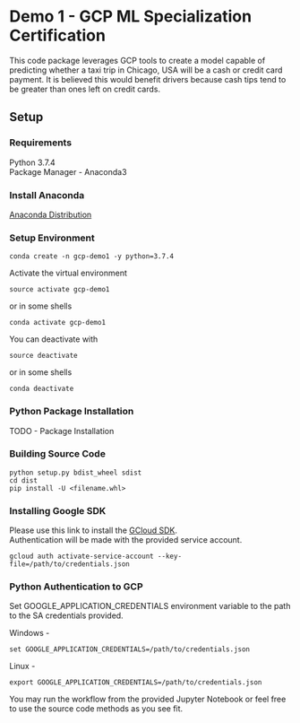 # Demo 1 - GCP ML Specialization Certification

This code package leverages GCP tools to create a model capable of
predicting whether a taxi trip in Chicago, USA will be a cash or
credit card payment. It is believed this would benefit drivers because
cash tips tend to be greater than ones left on credit cards.

## Setup

### Requirements
Python 3.7.4  
Package Manager - Anaconda3
### Install Anaconda
[Anaconda Distribution](https://docs.anaconda.com/anaconda/install/)

### Setup Environment
```
conda create -n gcp-demo1 -y python=3.7.4
```

Activate the virtual environment
```
source activate gcp-demo1
```
or in some shells
```
conda activate gcp-demo1
```
You can deactivate with
```
source deactivate
```
or in some shells
```
conda deactivate
```
### Python Package Installation
TODO - Package Installation
### Building Source Code
```
python setup.py bdist_wheel sdist
cd dist
pip install -U <filename.whl>
```
### Installing Google SDK
Please use this link to install the [GCloud SDK](https://cloud.google.com/sdk/docs/quickstarts).  
Authentication will be made with the provided service account. 
```
gcloud auth activate-service-account --key-file=/path/to/credentials.json
```

### Python Authentication to GCP
Set GOOGLE_APPLICATION_CREDENTIALS environment variable to the path to the SA credentials provided.  

Windows -
```
set GOOGLE_APPLICATION_CREDENTIALS=/path/to/credentials.json
```
Linux -
```
export GOOGLE_APPLICATION_CREDENTIALS=/path/to/credentials.json
```

You may run the workflow from the provided Jupyter Notebook or feel free to use the source code
methods as you see fit.